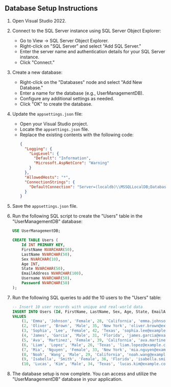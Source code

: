 ## Database Setup Instructions

1. Open Visual Studio 2022.
2. Connect to the SQL Server instance using SQL Server Object Explorer:
   - Go to View -> SQL Server Object Explorer.
   - Right-click on "SQL Server" and select "Add SQL Server."
   - Enter the server name and authentication details for your SQL Server instance.
   - Click "Connect."

3. Create a new database:
   - Right-click on the "Databases" node and select "Add New Database."
   - Enter a name for the database (e.g., UserManagementDB).
   - Configure any additional settings as needed.
   - Click "OK" to create the database.

4. Update the `appsettings.json` file:
   - Open your Visual Studio project.
   - Locate the `appsettings.json` file.
   - Replace the existing contents with the following code:
     ```json
     {
       "Logging": {
         "LogLevel": {
           "Default": "Information",
           "Microsoft.AspNetCore": "Warning"
         }
       },
       "AllowedHosts": "*",
       "ConnectionStrings": {
         "DefaultConnection": "Server=(localdb)\\MSSQLLocalDB;Database=UserManagementDB;Trusted_Connection=True;MultipleActiveResultSets=true"
       }
     }
     ```

5. Save the `appsettings.json` file.

6. Run the following SQL script to create the "Users" table in the "UserManagementDB" database:
   ```sql
   USE UserManagementDB;

   CREATE TABLE Users (
       Id INT PRIMARY KEY,
       FirstName NVARCHAR(50),
       LastName NVARCHAR(50),
       Sex NVARCHAR(10),
       Age INT,
       State NVARCHAR(50),
       EmailAddress NVARCHAR(100),
       Username NVARCHAR(50),
       Password NVARCHAR(50)
   );
   ```

7. Run the following SQL queries to add the 10 users to the "Users" table:
    ```sql
    -- Insert 10 user records with unique and real-world data
    INSERT INTO Users (Id, FirstName, LastName, Sex, Age, State, EmailAddress, Username, Password)
    VALUES
        (1, 'Emma', 'Johnson', 'Female', 28, 'California', 'emma.johnson@example.com', 'emma.johnson', 'P@ssw0rd123'),
        (2, 'Oliver', 'Brown', 'Male', 35, 'New York', 'oliver.brown@example.com', 'oliver.brown', 'Secret456'),
        (3, 'Sophia', 'Lee', 'Female', 42, 'Texas', 'sophia.lee@example.com', 'sophia.lee', 'StrongP@ssword789'),
        (4, 'James', 'Garcia', 'Male', 31, 'Florida', 'james.garcia@example.com', 'james.garcia', 'S3curePwd!'),
        (5, 'Ava', 'Martinez', 'Female', 39, 'California', 'ava.martinez@example.com', 'ava.martinez', 'Pa$$w0rd123'),
        (6, 'Liam', 'Lopez', 'Male', 26, 'Texas', 'liam.lopez@example.com', 'liam.lopez', 'MyP@ssw0rd!'),
        (7, 'Mia', 'Nguyen', 'Female', 33, 'New York', 'mia.nguyen@example.com', 'mia.nguyen', 'StrongPwd789'),
        (8, 'Noah', 'Wang', 'Male', 29, 'California', 'noah.wang@example.com', 'noah.wang', 'P@ssw0rd!'),
        (9, 'Isabella', 'Smith', 'Female', 36, 'Florida', 'isabella.smith@example.com', 'isabella.smith', 'MySecretPwd123'),
        (10, 'Lucas', 'Kim', 'Male', 34, 'Texas', 'lucas.kim@example.com', 'lucas.kim', 'P@ssw0rd789');
    ```

8. The database setup is now complete. You can access and utilize the "UserManagementDB" database in your application.
